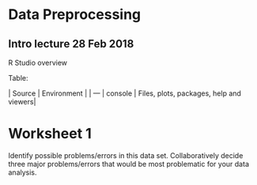# Data Preprocessing
## Intro lecture 28 Feb 2018

R Studio overview

Table:

| Source | Environment |
| —
| console | Files, plots, packages, help and viewers|


# Worksheet 1
Identify possible problems/errors in this data set. Collaboratively decide three major problems/errors that would be most problematic for your data analysis.

